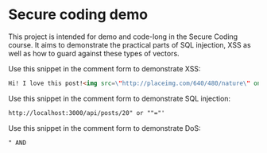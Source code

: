 # Secure coding demo
This project is intended for demo and code-long in the Secure Coding course.
It aims to demonstrate the practical parts of SQL injection, XSS as well as how to guard against these types of vectors.

Use this snippet in the comment form to demonstrate XSS:
```html
Hi! I love this post!<img src=\"http://placeimg.com/640/480/nature\" onload=\"console.log('I can execute some malicous stuff right here! :)');\"/>
```

Use this snippet in the comment form to demonstrate SQL injection:
```html
http://localhost:3000/api/posts/20" or ""="'
```

Use this snippet in the comment form to demonstrate DoS:
```html
" AND
```